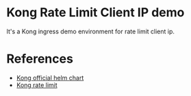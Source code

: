 # Kong Rate Limit Client IP demo

It's a Kong ingress demo environment for rate limit client ip.

# References

* [Kong official helm chart](https://github.com/Kong/charts)
* [Kong rate limit](https://docs.konghq.com/hub/kong-inc/rate-limiting/)
